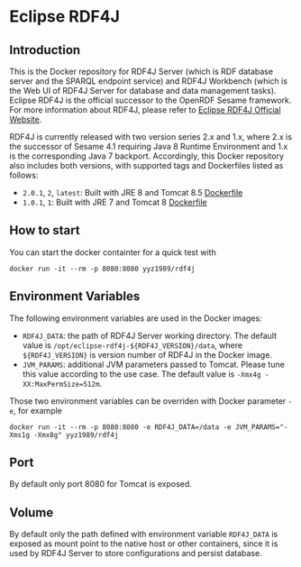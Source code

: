 # Eclipse RDF4J

## Introduction

This is the Docker repository for RDF4J Server (which is RDF database server and the SPARQL endpoint service) and RDF4J Workbench (which is the Web UI of RDF4J Server for database and data management tasks). Eclipse RDF4J is the official successor to the OpenRDF Sesame framework. For more information about RDF4J, please refer to [Eclipse RDF4J Official Website](http://rdf4j.org/).

RDF4J is currently released with two version series 2.x and 1.x, where 2.x is the successor of Sesame 4.1 requiring Java 8 Runtime Environment and 1.x is the corresponding Java 7 backport. Accordingly, this Docker repository also includes both versions, with supported tags and Dockerfiles listed as follows:
* `2.0.1`, `2`, `latest`: Built with JRE 8 and Tomcat 8.5 [Dockerfile](https://github.com/yyz1989/docker-rdf4j/blob/master/2/2.0.1/Dockerfile)
* `1.0.1`, `1`: Built with JRE 7 and Tomcat 8 [Dockerfile](https://github.com/yyz1989/docker-rdf4j/blob/master/1/1.0.1/Dockerfile)

## How to start

You can start the docker containter for a quick test with
```
docker run -it --rm -p 8080:8080 yyz1989/rdf4j
```

## Environment Variables

The following environment variables are used in the Docker images:
* `RDF4J_DATA`: the path of RDF4J Server working directory. The default value is `/opt/eclipse-rdf4j-${RDF4J_VERSION}/data`, where `${RDF4J_VERSION}` is version number of RDF4J in the Docker image.
* `JVM_PARAMS`: additional JVM parameters passed to Tomcat. Please tune this value according to the use case. The default value is `-Xmx4g -XX:MaxPermSize=512m`.

Those two environment variables can be overriden with Docker parameter ```-e```, for example
```
docker run -it --rm -p 8080:8080 -e RDF4J_DATA=/data -e JVM_PARAMS="-Xms1g -Xmx8g" yyz1989/rdf4j
```

## Port

By default only port 8080 for Tomcat is exposed.

## Volume

By default only the path defined with environment variable `RDF4J_DATA` is exposed as mount point to the native host or other containers, since it is used by RDF4J Server to store configurations and persist database. 
